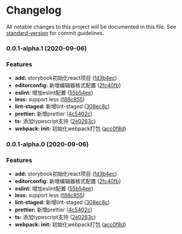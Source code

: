 # Changelog

All notable changes to this project will be documented in this file. See [standard-version](https://github.com/conventional-changelog/standard-version) for commit guidelines.

### 0.0.1-alpha.1 (2020-09-06)


### Features

* **add:** storybook初始化react项目 ([fd3b4ec](https://github.com/wont-org/react-ui/commit/fd3b4ecacdd65b84c8cc2dc5ea1b185ca6d305ab))
* **editorconfig:** 新增编辑器格式配置 ([2fc40fb](https://github.com/wont-org/react-ui/commit/2fc40fb19896e2c335f55b414f7c85a13e793719))
* **eslint:** 增加eslint配置 ([55b54ee](https://github.com/wont-org/react-ui/commit/55b54ee07af0a8678781c51ec6a506390769610d))
* **less:** support less ([f88c855](https://github.com/wont-org/react-ui/commit/f88c855fffadf2075719b7f7c8f2739add586e53))
* **lint-staged:** 新增lint-staged ([308ec8c](https://github.com/wont-org/react-ui/commit/308ec8c51142c5f921694f361f22c8bc2685c8df))
* **prettier:** 新增prettier ([4c5402c](https://github.com/wont-org/react-ui/commit/4c5402c652e681b118c32283863b6134847f08ce))
* **ts:** 添加typescript支持 ([2e0263c](https://github.com/wont-org/react-ui/commit/2e0263c7bc12bce6dd1c2a8e802ce19ca42c5015))
* **webpack: init:** 初始化webpack打包 ([acc0f8d](https://github.com/wont-org/react-ui/commit/acc0f8d5dcec5cc61c4e17dee27573ad891b7fef))

### 0.0.1-alpha.0 (2020-09-06)


### Features

* **add:** storybook初始化react项目 ([fd3b4ec](https://github.com/wont-org/react-ui/commit/fd3b4ecacdd65b84c8cc2dc5ea1b185ca6d305ab))
* **editorconfig:** 新增编辑器格式配置 ([2fc40fb](https://github.com/wont-org/react-ui/commit/2fc40fb19896e2c335f55b414f7c85a13e793719))
* **eslint:** 增加eslint配置 ([55b54ee](https://github.com/wont-org/react-ui/commit/55b54ee07af0a8678781c51ec6a506390769610d))
* **less:** support less ([f88c855](https://github.com/wont-org/react-ui/commit/f88c855fffadf2075719b7f7c8f2739add586e53))
* **lint-staged:** 新增lint-staged ([308ec8c](https://github.com/wont-org/react-ui/commit/308ec8c51142c5f921694f361f22c8bc2685c8df))
* **prettier:** 新增prettier ([4c5402c](https://github.com/wont-org/react-ui/commit/4c5402c652e681b118c32283863b6134847f08ce))
* **ts:** 添加typescript支持 ([2e0263c](https://github.com/wont-org/react-ui/commit/2e0263c7bc12bce6dd1c2a8e802ce19ca42c5015))
* **webpack: init:** 初始化webpack打包 ([acc0f8d](https://github.com/wont-org/react-ui/commit/acc0f8d5dcec5cc61c4e17dee27573ad891b7fef))
